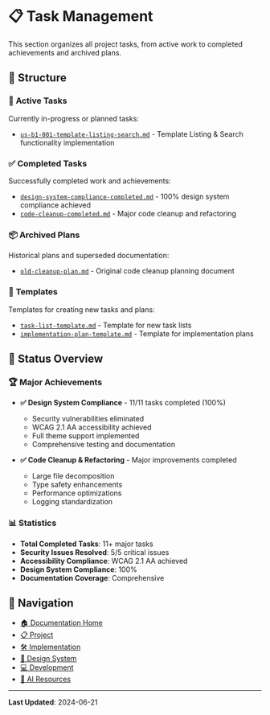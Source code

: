 # 📋 Task Management

This section organizes all project tasks, from active work to completed achievements and archived plans.

## 📁 Structure

### 🚧 **Active Tasks**

Currently in-progress or planned tasks:

- [`us-b1-001-template-listing-search.md`](./active/us-b1-001-template-listing-search.md) - Template Listing & Search functionality implementation

### ✅ **Completed Tasks**

Successfully completed work and achievements:

- [`design-system-compliance-completed.md`](./completed/design-system-compliance-completed.md) - 100% design system compliance achieved
- [`code-cleanup-completed.md`](./completed/code-cleanup-completed.md) - Major code cleanup and refactoring

### 📦 **Archived Plans**

Historical plans and superseded documentation:

- [`old-cleanup-plan.md`](./archived/old-cleanup-plan.md) - Original code cleanup planning document

### 📝 **Templates**

Templates for creating new tasks and plans:

- [`task-list-template.md`](./templates/task-list-template.md) - Template for new task lists
- [`implementation-plan-template.md`](./templates/implementation-plan-template.md) - Template for implementation plans

## 🎯 **Status Overview**

### 🏆 **Major Achievements**

- **✅ Design System Compliance** - 11/11 tasks completed (100%)

  - Security vulnerabilities eliminated
  - WCAG 2.1 AA accessibility achieved
  - Full theme support implemented
  - Comprehensive testing and documentation

- **✅ Code Cleanup & Refactoring** - Major improvements completed
  - Large file decomposition
  - Type safety enhancements
  - Performance optimizations
  - Logging standardization

### 📊 **Statistics**

- **Total Completed Tasks**: 11+ major tasks
- **Security Issues Resolved**: 5/5 critical issues
- **Accessibility Compliance**: WCAG 2.1 AA achieved
- **Design System Compliance**: 100%
- **Documentation Coverage**: Comprehensive

## 🔗 **Navigation**

- [🏠 Documentation Home](../README.md)
- [📋 Project](../project/README.md)
- [🛠️ Implementation](../implementation/README.md)
- [🎨 Design System](../design/README.md)
- [💻 Development](../development/README.md)
- [🤖 AI Resources](../ai/README.md)

---

**Last Updated**: 2024-06-21
